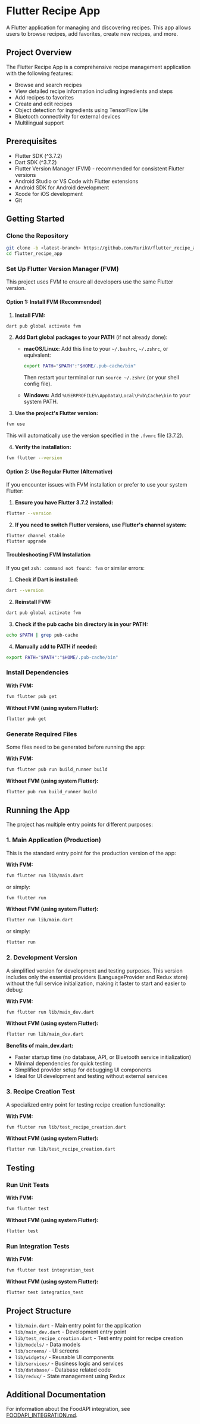 # Flutter Recipe App

A Flutter application for managing and discovering recipes. This app allows users to browse recipes, add favorites, create new recipes, and more.

## Project Overview

The Flutter Recipe App is a comprehensive recipe management application with the following features:
- Browse and search recipes
- View detailed recipe information including ingredients and steps
- Add recipes to favorites
- Create and edit recipes
- Object detection for ingredients using TensorFlow Lite
- Bluetooth connectivity for external devices
- Multilingual support

## Prerequisites

- Flutter SDK (^3.7.2)
- Dart SDK (^3.7.2)
- Flutter Version Manager (FVM) - recommended for consistent Flutter versions
- Android Studio or VS Code with Flutter extensions
- Android SDK for Android development
- Xcode for iOS development
- Git

## Getting Started

### Clone the Repository

```bash
git clone -b <latest-branch> https://github.com/RurikV/flutter_recipe_app
cd flutter_recipe_app
```

### Set Up Flutter Version Manager (FVM)

This project uses FVM to ensure all developers use the same Flutter version.

#### Option 1: Install FVM (Recommended)

1. **Install FVM:**
```bash
dart pub global activate fvm
```

2. **Add Dart global packages to your PATH** (if not already done):
   - **macOS/Linux:** Add this line to your `~/.bashrc`, `~/.zshrc`, or equivalent:
     ```bash
     export PATH="$PATH":"$HOME/.pub-cache/bin"
     ```
     Then restart your terminal or run `source ~/.zshrc` (or your shell config file).

   - **Windows:** Add `%USERPROFILE%\AppData\Local\Pub\Cache\bin` to your system PATH.

3. **Use the project's Flutter version:**
```bash
fvm use
```
This will automatically use the version specified in the `.fvmrc` file (3.7.2).

4. **Verify the installation:**
```bash
fvm flutter --version
```

#### Option 2: Use Regular Flutter (Alternative)

If you encounter issues with FVM installation or prefer to use your system Flutter:

1. **Ensure you have Flutter 3.7.2 installed:**
```bash
flutter --version
```

2. **If you need to switch Flutter versions, use Flutter's channel system:**
```bash
flutter channel stable
flutter upgrade
```

#### Troubleshooting FVM Installation

If you get `zsh: command not found: fvm` or similar errors:

1. **Check if Dart is installed:**
```bash
dart --version
```

2. **Reinstall FVM:**
```bash
dart pub global activate fvm
```

3. **Check if the pub cache bin directory is in your PATH:**
```bash
echo $PATH | grep pub-cache
```

4. **Manually add to PATH if needed:**
```bash
export PATH="$PATH":"$HOME/.pub-cache/bin"
```

### Install Dependencies

**With FVM:**
```bash
fvm flutter pub get
```

**Without FVM (using system Flutter):**
```bash
flutter pub get
```

### Generate Required Files

Some files need to be generated before running the app:

**With FVM:**
```bash
fvm flutter pub run build_runner build
```

**Without FVM (using system Flutter):**
```bash
flutter pub run build_runner build
```

## Running the App

The project has multiple entry points for different purposes:

### 1. Main Application (Production)

This is the standard entry point for the production version of the app:

**With FVM:**
```bash
fvm flutter run lib/main.dart
```

or simply:
```bash
fvm flutter run
```

**Without FVM (using system Flutter):**
```bash
flutter run lib/main.dart
```

or simply:
```bash
flutter run
```

### 2. Development Version

A simplified version for development and testing purposes. This version includes only the essential providers (LanguageProvider and Redux store) without the full service initialization, making it faster to start and easier to debug:

**With FVM:**
```bash
fvm flutter run lib/main_dev.dart
```

**Without FVM (using system Flutter):**
```bash
flutter run lib/main_dev.dart
```

**Benefits of main_dev.dart:**
- Faster startup time (no database, API, or Bluetooth service initialization)
- Minimal dependencies for quick testing
- Simplified provider setup for debugging UI components
- Ideal for UI development and testing without external services

### 3. Recipe Creation Test

A specialized entry point for testing recipe creation functionality:

**With FVM:**
```bash
fvm flutter run lib/test_recipe_creation.dart
```

**Without FVM (using system Flutter):**
```bash
flutter run lib/test_recipe_creation.dart
```

## Testing

### Run Unit Tests

**With FVM:**
```bash
fvm flutter test
```

**Without FVM (using system Flutter):**
```bash
flutter test
```

### Run Integration Tests

**With FVM:**
```bash
fvm flutter test integration_test
```

**Without FVM (using system Flutter):**
```bash
flutter test integration_test
```

## Project Structure

- `lib/main.dart` - Main entry point for the application
- `lib/main_dev.dart` - Development entry point
- `lib/test_recipe_creation.dart` - Test entry point for recipe creation
- `lib/models/` - Data models
- `lib/screens/` - UI screens
- `lib/widgets/` - Reusable UI components
- `lib/services/` - Business logic and services
- `lib/database/` - Database related code
- `lib/redux/` - State management using Redux

## Additional Documentation

For information about the FoodAPI integration, see [FOODAPI_INTEGRATION.md](FOODAPI_INTEGRATION.md).
